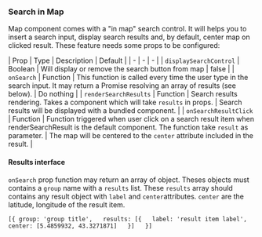 ### Search in Map

Map component comes with a "in map" search control. It will helps you to insert a search input, display search results and, by default, center map on clicked result. These feature needs some props to be configured:

| Prop | Type | Description | Default |
| - | - | - |
| `displaySearchControl` | Boolean | Will display or remove the search button from map | false |
| `onSearch` | Function | This function is called every time the user type in the search input. It may return a Promise resolving an array of results (see below). | Do nothing |
| `renderSearchResults` | Function | Search results rendering. Takes a component which will take `results` in props. | Search results will be displayed with a bundled component. |
| `onSearchResultClick` | Function | Function triggered when user click on a search result item when renderSearchResult is the default component. The function take `result` as parameter. | The map will be centered to the `center` attribute included in the result. |

#### Results interface

`onSearch` prop function may return an array of object. Theses objects must contains a `group` name with a `results` list. These `results` array should contains any result object with `label` and `center`attributes. `center` are the latitude, longitude of the result item.

`[{
  group: 'group title',  
  results: [{  
    label: 'result item label',  
    center: [5.4859932, 43.3271871]  
  }]  
}]`
